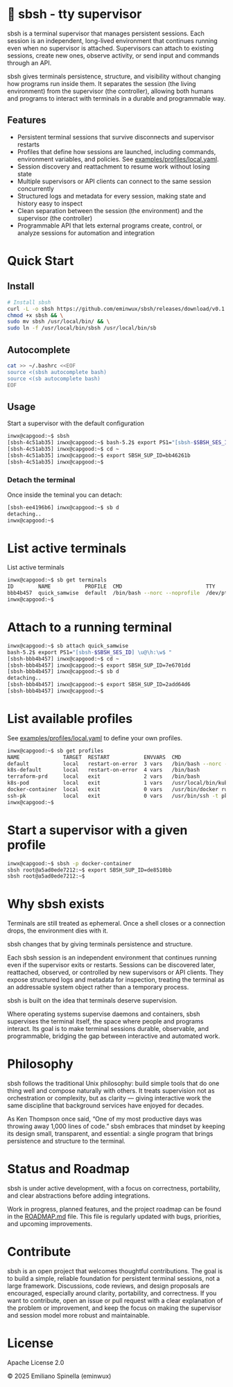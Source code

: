 # 🚂 sbsh - tty supervisor

sbsh is a terminal supervisor that manages persistent sessions.
Each session is an independent, long-lived environment that continues running even when no supervisor is attached. Supervisors can attach to existing sessions, create new ones, observe activity, or send input and commands through an API.

sbsh gives terminals persistence, structure, and visibility without changing how programs run inside them. It separates the session (the living environment) from the supervisor (the controller), allowing both humans and programs to interact with terminals in a durable and programmable way.

## Features

- Persistent terminal sessions that survive disconnects and supervisor restarts
- Profiles that define how sessions are launched, including commands, environment variables, and policies. See [examples/profiles/local.yaml](examples/profiles/local.yaml).
- Session discovery and reattachment to resume work without losing state
- Multiple supervisors or API clients can connect to the same session concurrently
- Structured logs and metadata for every session, making state and history easy to inspect
- Clean separation between the session (the environment) and the supervisor (the controller)
- Programmable API that lets external programs create, control, or analyze sessions for automation and integration

# Quick Start

## Install

```bash
# Install sbsh
curl -L -o sbsh https://github.com/eminwux/sbsh/releases/download/v0.1.5/sbsh-linux-amd64 && \
chmod +x sbsh && \
sudo mv sbsh /usr/local/bin/ && \
sudo ln -f /usr/local/bin/sbsh /usr/local/bin/sb
```

## Autocomplete

```bash
cat >> ~/.bashrc <<EOF
source <(sbsh autocomplete bash)
source <(sb autocomplete bash)
EOF
```

## Usage

Start a supervisor with the default configuration

```bash
inwx@capgood:~$ sbsh
[sbsh-4c51ab35] inwx@capgood:~$ bash-5.2$ export PS1="[sbsh-$SBSH_SES_ID] \u@\h:\w$ "
[sbsh-4c51ab35] inwx@capgood:~$ cd ~
[sbsh-4c51ab35] inwx@capgood:~$ export SBSH_SUP_ID=bb46261b
[sbsh-4c51ab35] inwx@capgood:~$
```

### Detach the terminal

Once inside the teminal you can detach:

```bash
[sbsh-ee4196b6] inwx@capgood:~$ sb d
detaching..
inwx@capgood:~$
```

# List active terminals

List active terminals

```bash
inwx@capgood:~$ sb get terminals
ID        NAME           PROFILE  CMD                           TTY          STATUS  ATTACHERS  LABELS
bbb4b457  quick_samwise  default  /bin/bash --norc --noprofile  /dev/pts/12  Ready   None       none
inwx@capgood:~$
```

# Attach to a running terminal

```bash
inwx@capgood:~$ sb attach quick_samwise
bash-5.2$ export PS1="[sbsh-$SBSH_SES_ID] \u@\h:\w$ "
[sbsh-bbb4b457] inwx@capgood:~$ cd ~
[sbsh-bbb4b457] inwx@capgood:~$ export SBSH_SUP_ID=7e6701dd
[sbsh-bbb4b457] inwx@capgood:~$ sb d
detaching..
[sbsh-bbb4b457] inwx@capgood:~$ export SBSH_SUP_ID=2add64d6
[sbsh-bbb4b457] inwx@capgood:~$
```

# List available profiles

See [examples/profiles/local.yaml](examples/profiles/local.yaml) to define your own profiles.

```bash
inwx@capgood:~$ sb get profiles
NAME              TARGET  RESTART           ENVVARS  CMD
default           local   restart-on-error  3 vars   /bin/bash --norc --noprofile
k8s-default       local   restart-on-error  4 vars   /bin/bash
terraform-prd     local   exit              2 vars   /bin/bash
k8s-pod           local   exit              1 vars   /usr/local/bin/kubectl run -ti --rm --image debian:stable-slim ephemeral
docker-container  local   exit              0 vars   /usr/bin/docker run --rm -ti debian:stable-slim /bin/bash
ssh-pk            local   exit              0 vars   /usr/bin/ssh -t pk
inwx@capgood:~$
```

# Start a supervisor with a given profile

```bash
inwx@capgood:~$ sbsh -p docker-container
sbsh root@a5ad0ede7212:~$ export SBSH_SUP_ID=de8510bb
sbsh root@a5ad0ede7212:~$
```

# Why sbsh exists

Terminals are still treated as ephemeral. Once a shell closes or a connection drops, the environment dies with it.

sbsh changes that by giving terminals persistence and structure.

Each sbsh session is an independent environment that continues running even if the supervisor exits or restarts. Sessions can be discovered later, reattached, observed, or controlled by new supervisors or API clients. They expose structured logs and metadata for inspection, treating the terminal as an addressable system object rather than a temporary process.

sbsh is built on the idea that terminals deserve supervision.

Where operating systems supervise daemons and containers, sbsh supervises the terminal itself, the space where people and programs interact. Its goal is to make terminal sessions durable, observable, and programmable, bridging the gap between interactive and automated work.

# Philosophy

sbsh follows the traditional Unix philosophy: build simple tools that do one thing well and compose naturally with others. It treats supervision not as orchestration or complexity, but as clarity — giving interactive work the same discipline that background services have enjoyed for decades.

As Ken Thompson once said, “One of my most productive days was throwing away 1,000 lines of code.”
sbsh embraces that mindset by keeping its design small, transparent, and essential: a single program that brings persistence and structure to the terminal.

# Status and Roadmap

sbsh is under active development, with a focus on correctness, portability, and clear abstractions before adding integrations.

Work in progress, planned features, and the project roadmap can be found in the [ROADMAP.md](./ROADMAP.md) file. This file is regularly updated with bugs, priorities, and upcoming improvements.

# Contribute

sbsh is an open project that welcomes thoughtful contributions. The goal is to build a simple, reliable foundation for persistent terminal sessions, not a large framework. Discussions, code reviews, and design proposals are encouraged, especially around clarity, portability, and correctness. If you want to contribute, open an issue or pull request with a clear explanation of the problem or improvement, and keep the focus on making the supervisor and session model more robust and maintainable.

# License

Apache License 2.0

© 2025 Emiliano Spinella (eminwux)
